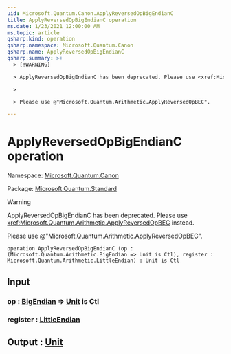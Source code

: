 ```yaml
---
uid: Microsoft.Quantum.Canon.ApplyReversedOpBigEndianC
title: ApplyReversedOpBigEndianC operation
ms.date: 1/23/2021 12:00:00 AM
ms.topic: article
qsharp.kind: operation
qsharp.namespace: Microsoft.Quantum.Canon
qsharp.name: ApplyReversedOpBigEndianC
qsharp.summary: >+
  > [!WARNING]

  > ApplyReversedOpBigEndianC has been deprecated. Please use <xref:Microsoft.Quantum.Arithmetic.ApplyReversedOpBEC> instead.

  >

  > Please use @"Microsoft.Quantum.Arithmetic.ApplyReversedOpBEC".

---
```


# ApplyReversedOpBigEndianC operation

Namespace: [Microsoft.Quantum.Canon](xref:Microsoft.Quantum.Canon)

Package: [Microsoft.Quantum.Standard](https://nuget.org/packages/Microsoft.Quantum.Standard)


> [!WARNING]
> ApplyReversedOpBigEndianC has been deprecated. Please use <xref:Microsoft.Quantum.Arithmetic.ApplyReversedOpBEC> instead.
>
> Please use @"Microsoft.Quantum.Arithmetic.ApplyReversedOpBEC".



```qsharp
operation ApplyReversedOpBigEndianC (op : (Microsoft.Quantum.Arithmetic.BigEndian => Unit is Ctl), register : Microsoft.Quantum.Arithmetic.LittleEndian) : Unit is Ctl
```


## Input

### op : [BigEndian](xref:Microsoft.Quantum.Arithmetic.BigEndian) => [Unit](xref:microsoft.quantum.lang-ref.unit)  is Ctl




### register : [LittleEndian](xref:Microsoft.Quantum.Arithmetic.LittleEndian)





## Output : [Unit](xref:microsoft.quantum.lang-ref.unit)

